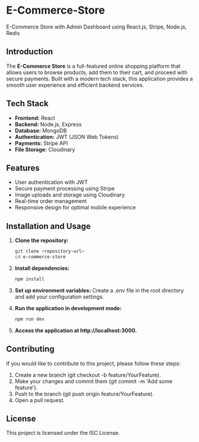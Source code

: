 # E-Commerce-Store
E-Commerce Store with Admin Dashboard using React.js, Stripe, Node.js, Redis

## Introduction

The **E-Commerce Store** is a full-featured online shopping platform that allows users to browse products, add them to their cart, and proceed with secure payments. Built with a modern tech stack, this application provides a smooth user experience and efficient backend services.

## Tech Stack

- **Frontend:** React
- **Backend:** Node.js, Express
- **Database:** MongoDB
- **Authentication:** JWT (JSON Web Tokens)
- **Payments:** Stripe API
- **File Storage:** Cloudinary

## Features

- User authentication with JWT
- Secure payment processing using Stripe
- Image uploads and storage using Cloudinary
- Real-time order management
- Responsive design for optimal mobile experience

## Installation and Usage

1. **Clone the repository:**
   ```bash
   git clone <repository-url>
   cd e-commerce-store

2. **Install dependencies:**
   ```bash
   npm install

3. **Set up environment variables:**
  Create a .env file in the root directory and add your configuration settings.

4. **Run the application in development mode:**
   ```bash
   npm run dev
   
5. **Access the application at http://localhost:3000.**

## Contributing
If you would like to contribute to this project, please follow these steps:
  1. Create a new branch (git checkout -b feature/YourFeature).
  2. Make your changes and commit them (git commit -m 'Add some feature').
  3. Push to the branch (git push origin feature/YourFeature).
  4. Open a pull request.

## License
This project is licensed under the ISC License.

